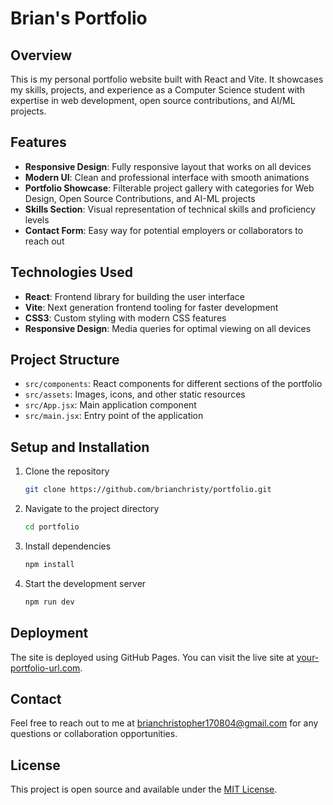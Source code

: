 # Brian's Portfolio

## Overview
This is my personal portfolio website built with React and Vite. It showcases my skills, projects, and experience as a Computer Science student with expertise in web development, open source contributions, and AI/ML projects.

## Features
- **Responsive Design**: Fully responsive layout that works on all devices
- **Modern UI**: Clean and professional interface with smooth animations
- **Portfolio Showcase**: Filterable project gallery with categories for Web Design, Open Source Contributions, and AI-ML projects
- **Skills Section**: Visual representation of technical skills and proficiency levels
- **Contact Form**: Easy way for potential employers or collaborators to reach out

## Technologies Used
- **React**: Frontend library for building the user interface
- **Vite**: Next generation frontend tooling for faster development
- **CSS3**: Custom styling with modern CSS features
- **Responsive Design**: Media queries for optimal viewing on all devices

## Project Structure
- `src/components`: React components for different sections of the portfolio
- `src/assets`: Images, icons, and other static resources
- `src/App.jsx`: Main application component
- `src/main.jsx`: Entry point of the application

## Setup and Installation
1. Clone the repository
   ```bash
   git clone https://github.com/brianchristy/portfolio.git
   ```
2. Navigate to the project directory
   ```bash
   cd portfolio
   ```
3. Install dependencies
   ```bash
   npm install
   ```
4. Start the development server
   ```bash
   npm run dev
   ```

## Deployment
The site is deployed using GitHub Pages. You can visit the live site at [your-portfolio-url.com](https://your-portfolio-url.com).

## Contact
Feel free to reach out to me at brianchristopher170804@gmail.com for any questions or collaboration opportunities.

## License
This project is open source and available under the [MIT License](LICENSE).
